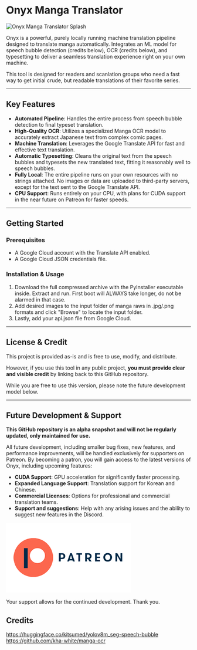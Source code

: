 # Onyx Manga Translator

![Onyx Manga Translator Splash](https://i.imgur.com/5MrEkkk.png)

Onyx is a powerful, purely locally running machine translation pipeline designed to translate manga automatically. Integrates an ML model for speech bubble detection (credits below), OCR (credits below), and typesetting to deliver a seamless translation experience right on your own machine.

This tool is designed for readers and scanlation groups who need a fast way to get initial crude, but readable translations of their favorite series.

---

## Key Features

* **Automated Pipeline**: Handles the entire process from speech bubble detection to final typeset translation.
* **High-Quality OCR**: Utilizes a specialized Manga OCR model to accurately extract Japanese text from complex comic pages.
* **Machine Translation**: Leverages the Google Translate API for fast and effective text translation.
* **Automatic Typesetting**: Cleans the original text from the speech bubbles and typesets the new translated text, fitting it reasonably well to speech bubbles.
* **Fully Local**: The entire pipeline runs on your own resources with no strings attached. No images or data are uploaded to third-party servers, except for the text sent to the Google Translate API.
* **CPU Support**: Runs entirely on your CPU, with plans for CUDA support in the near future on Patreon for faster speeds.

---

## Getting Started

### Prerequisites

* A Google Cloud account with the Translate API enabled.
* A Google Cloud JSON credentials file.

### Installation & Usage

1. Download the full compressed archive with the PyInstaller executable inside. Extract and run. First boot will ALWAYS take longer, do not be alarmed in that case.
2. Add desired images to the input folder of manga raws in .jpg/.png formats and click "Browse" to locate the input folder.
3. Lastly, add your api.json file from Google Cloud.

---

## License & Credit

This project is provided as-is and is free to use, modify, and distribute.

However, if you use this tool in any public project, **you must provide clear and visible credit** by linking back to this GitHub repository.

While you are free to use this version, please note the future development model below.

---

## Future Development & Support

**This GitHub repository is an alpha snapshot and will not be regularly updated, only maintained for use.**

All future development, including smaller bug fixes, new features, and performance improvements, will be handled exclusively for supporters on Patreon. By becoming a patron, you will gain access to the latest versions of Onyx, including upcoming features:

* **CUDA Support**: GPU acceleration for significantly faster processing.
* **Expanded Language Support**: Translation support for Korean and Chinese.
* **Commercial Licenses**: Options for professional and commercial translation teams.
* **Support and suggestions**: Help with any arising issues and the ability to suggest new features in the Discord.

<a href="https://www.patreon.com/your-patreon-link">
    <img src="https://github.com/thradnea/onyx-manga-translator/blob/main/images/patreon.png?raw=true" alt="Become a Patron" />
</a>

Your support allows for the continued development. Thank you.
## Credits
https://huggingface.co/kitsumed/yolov8m_seg-speech-bubble
https://github.com/kha-white/manga-ocr
